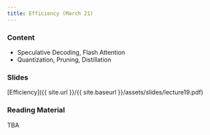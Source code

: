 ```yaml
---
title: Efficiency (March 21)
---
```


### Content

* Speculative Decoding, Flash Attention
* Quantization, Pruning, Distillation

### Slides
[Efficiency]({{ site.url }}/{{ site.baseurl }}/assets/slides/lecture19.pdf)

### Reading Material 

TBA



